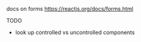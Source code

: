 docs on forms https://reactjs.org/docs/forms.html

TODO 

- look up controlled vs uncontrolled components
